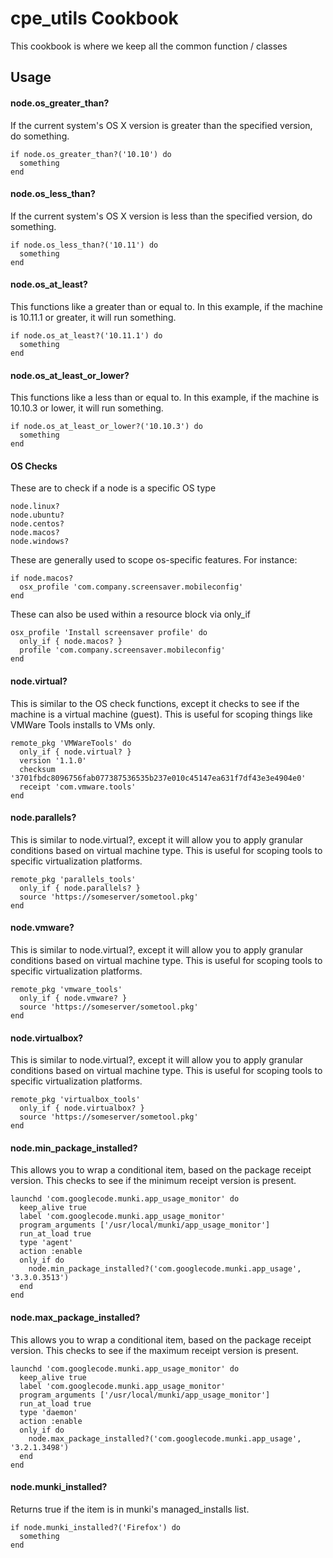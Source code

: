 cpe_utils Cookbook
==================
This cookbook is where we keep all the common function / classes

Usage
-----


#### node.os_greater_than? ####
If the current system's OS X version is greater than the specified version, do something.
```
if node.os_greater_than?('10.10') do
  something
end
```

#### node.os_less_than? ####
If the current system's OS X version is less than the specified version, do something.

```
if node.os_less_than?('10.11') do
  something
end
```

#### node.os_at_least? ####
This functions like a greater than or equal to. In this example, if the machine is 10.11.1 or greater, it will run something.
```
if node.os_at_least?('10.11.1') do
  something
end
```

#### node.os_at_least_or_lower? ####
This functions like a less than or equal to. In this example, if the machine is 10.10.3 or lower, it will run something.
```
if node.os_at_least_or_lower?('10.10.3') do
  something
end
```

#### OS Checks ####

These are to check if a node is a specific OS type

```
node.linux?
node.ubuntu?
node.centos?
node.macos?
node.windows?
```

These are generally used to scope os-specific features. For instance:
```
if node.macos?
  osx_profile 'com.company.screensaver.mobileconfig' 
end
```

These can also be used within a resource block via only_if
```
osx_profile 'Install screensaver profile' do
  only_if { node.macos? }
  profile 'com.company.screensaver.mobileconfig'
end
```

#### node.virtual? ####
This is similar to the OS check functions, except it checks to see if the machine is a virtual machine (guest). This is useful for scoping things like VMWare Tools installs to VMs only.

```
remote_pkg 'VMWareTools' do
  only_if { node.virtual? }
  version '1.1.0'
  checksum '3701fbdc8096756fab077387536535b237e010c45147ea631f7df43e3e4904e0'
  receipt 'com.vmware.tools'
end
```

#### node.parallels? ####
This is similar to node.virtual?, except it will allow you to apply granular conditions based on virtual machine type. This is useful for scoping tools to specific virtualization platforms.

```
remote_pkg 'parallels_tools'
  only_if { node.parallels? }
  source 'https://someserver/sometool.pkg'
end
```

#### node.vmware? ####
This is similar to node.virtual?, except it will allow you to apply granular conditions based on virtual machine type. This is useful for scoping tools to specific virtualization platforms.

```
remote_pkg 'vmware_tools'
  only_if { node.vmware? }
  source 'https://someserver/sometool.pkg'
end
```

#### node.virtualbox? ####
This is similar to node.virtual?, except it will allow you to apply granular conditions based on virtual machine type. This is useful for scoping tools to specific virtualization platforms.

```
remote_pkg 'virtualbox_tools'
  only_if { node.virtualbox? }
  source 'https://someserver/sometool.pkg'
end
```

#### node.min_package_installed? ####
This allows you to wrap a conditional item, based on the package receipt version. This checks to see if the minimum receipt version is present.

```
launchd 'com.googlecode.munki.app_usage_monitor' do
  keep_alive true
  label 'com.googlecode.munki.app_usage_monitor'
  program_arguments ['/usr/local/munki/app_usage_monitor']
  run_at_load true
  type 'agent'
  action :enable
  only_if do
    node.min_package_installed?('com.googlecode.munki.app_usage', '3.3.0.3513')
  end
end
```

#### node.max_package_installed? ####
This allows you to wrap a conditional item, based on the package receipt version. This checks to see if the maximum receipt version is present.

```
launchd 'com.googlecode.munki.app_usage_monitor' do
  keep_alive true
  label 'com.googlecode.munki.app_usage_monitor'
  program_arguments ['/usr/local/munki/app_usage_monitor']
  run_at_load true
  type 'daemon'
  action :enable
  only_if do
    node.max_package_installed?('com.googlecode.munki.app_usage', '3.2.1.3498')
  end
end
```

#### node.munki_installed? ####
Returns true if the item is in munki's managed_installs list.
```
if node.munki_installed?('Firefox') do
  something
end
```
